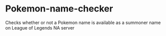# Pokemon-name-checker
Checks whether or not a Pokemon name is available as a summoner name on League of Legends NA server

